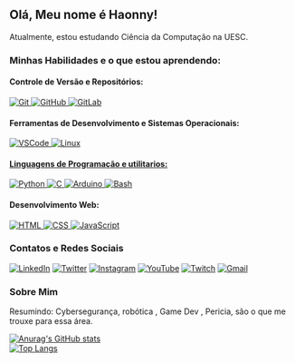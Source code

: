 ## Olá, Meu nome é Haonny!

Atualmente, estou estudando Ciência da Computação na UESC.

### Minhas Habilidades e o que estou aprendendo:

#### Controle de Versão e Repositórios:
<a href="https://git-scm.com/" target="_blank">
    <img src="https://skillicons.dev/icons?i=git" alt="Git" />
</a>
<a href="https://github.com/" target="_blank">
    <img src="https://skillicons.dev/icons?i=github" alt="GitHub" />
</a>
<a href="https://about.gitlab.com/" target="_blank">
    <img src="https://skillicons.dev/icons?i=gitlab" alt="GitLab" />
</a>

#### Ferramentas de Desenvolvimento e Sistemas Operacionais:
<a href="https://code.visualstudio.com/" target="_blank">
    <img src="https://skillicons.dev/icons?i=vscode" alt="VSCode" />
</a>
<a href="https://www.linux.org/" target="_blank">
    <img src="https://skillicons.dev/icons?i=linux" alt="Linux" />
    
#### Linguagens de Programação e utilitarios:
<a href="https://www.python.org/" target="_blank">
    <img src="https://skillicons.dev/icons?i=python" alt="Python" />
</a>
<a href="https://en.cppreference.com/" target="_blank">
    <img src="https://skillicons.dev/icons?i=c" alt="C" />
</a>
<a href="https://www.arduino.cc/" target="_blank">
    <img src="https://skillicons.dev/icons?i=arduino" alt="Arduino" />
</a>  
<a href="https://www.gnu.org/software/bash/" target="_blank">
    <img src="https://skillicons.dev/icons?i=bash" alt="Bash" />
</a>

#### Desenvolvimento Web:
<a href="https://developer.mozilla.org/en-US/docs/Web/HTML" target="_blank">
    <img src="https://skillicons.dev/icons?i=html" alt="HTML" />
</a>
<a href="https://developer.mozilla.org/en-US/docs/Web/CSS" target="_blank">
    <img src="https://skillicons.dev/icons?i=css" alt="CSS" />
</a>
<a href="https://developer.mozilla.org/en-US/docs/Web/JavaScript" target="_blank">
    <img src="https://skillicons.dev/icons?i=javascript" alt="JavaScript" />
</a>

### Contatos e Redes Sociais

[![LinkedIn](https://img.shields.io/badge/-LinkedIn-0A66C2?style=flat&logo=linkedin&logoColor=white)](https://www.linkedin.com/in/seu-perfil/)
[![Twitter](https://img.shields.io/badge/-Twitter-1DA1F2?style=flat&logo=twitter&logoColor=white)](https://twitter.com/seu-usuario/)
[![Instagram](https://img.shields.io/badge/-Instagram-E4405F?style=flat&logo=instagram&logoColor=white)](https://www.instagram.com/seu-usuario/)
[![YouTube](https://img.shields.io/badge/-YouTube-FF0000?style=flat&logo=youtube&logoColor=white)](https://www.youtube.com/@Ondinhas1)
[![Twitch](https://img.shields.io/badge/-Twitch-9146FF?style=flat&logo=twitch&logoColor=white)](https://www.twitch.tv/seu-usuario/)
[![Gmail](https://img.shields.io/badge/-Gmail-D14836?style=flat&logo=gmail&logoColor=white)](mailto:vhnaraujo.cic@uesc.br)

### Sobre Mim

Resumindo: Cybersegurança, robótica , Game Dev , Pericia, são o que me trouxe para essa área.

[![Anurag's GitHub stats](https://github-readme-stats.vercel.app/api?username=victorhaonny&show_icons=true&theme=dark)](https://github.com/anuraghazra/github-readme-stats)  
[![Top Langs](https://github-readme-stats.vercel.app/api/top-langs/?username=victorhaonny&layout=compact&theme=dark)](https://github.com/anuraghazra/github-readme-stats)

